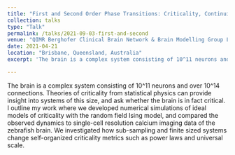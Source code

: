 ```yaml
---
title: "First and Second Order Phase Transitions: Criticality, Continuity and Confusion"
collection: talks
type: "Talk"
permalink: /talks/2021-09-03-first-and-second
venue: "QIMR Berghofer Clinical Brain Network & Brain Modelling Group Lab Meeting"
date: 2021-04-21
location: "Brisbane, Queensland, Australia"
excerpt: 'The brain is a complex system consisting of 10^11 neurons and over 10^14 connections. Theories of criticality from statistical physics can provide insight into systems of this size, and ask whether the brain is in fact critical. I outline my work where we developed numerical simulations of ideal models of criticality with the random field Ising model, and compared the observed dynamics to single-cell resolution calcium imaging data of the zebrafish brain. We investigated how sub-sampling and finite sized systems change self-organized criticality metrics such as power laws and universal scale.'

---
```


The brain is a complex system consisting of 10^11 neurons and over 10^14 connections. Theories of criticality from statistical physics can provide insight into systems of this size, and ask whether the brain is in fact critical. I outline my work where we developed numerical simulations of ideal models of criticality with the random field Ising model, and compared the observed dynamics to single-cell resolution calcium imaging data of the zebrafish brain. We investigated how sub-sampling and finite sized systems change self-organized criticality metrics such
as power laws and universal scale.
